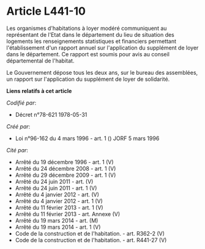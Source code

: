 # Article L441-10

Les organismes d'habitations à loyer modéré communiquent au représentant de l'Etat dans le département du lieu de situation
des logements les renseignements statistiques et financiers permettant l'établissement d'un rapport annuel sur l'application
du supplément de loyer dans le département. Ce rapport est soumis pour avis au conseil départemental de l'habitat.

Le Gouvernement dépose tous les deux ans, sur le bureau des assemblées, un rapport sur l'application du supplément de loyer
de solidarité.

**Liens relatifs à cet article**

_Codifié par_:

  - Décret n°78-621 1978-05-31

_Créé par_:

  - Loi n°96-162 du 4 mars 1996 - art. 1 () JORF 5 mars 1996

_Cité par_:

  - Arrêté du 19 décembre 1996 - art. 1 (V)
  - Arrêté du 24 décembre 2008 - art. 1 (V)
  - Arrêté du 29 décembre 2009 - art. 1 (V)
  - Arrêté du 24 juin 2011 - art. (V)
  - Arrêté du 24 juin 2011 - art. 1 (V)
  - Arrêté du 4 janvier 2012 - art. (V)
  - Arrêté du 4 janvier 2012 - art. 1 (V)
  - Arrêté du 11 février 2013 - art. 1 (V)
  - Arrêté du 11 février 2013 - art. Annexe (V)
  - Arrêté du 19 mars 2014 - art. (M)
  - Arrêté du 19 mars 2014 - art. 1 (V)
  - Code de la construction et de l'habitation. - art. R362-2 (V)
  - Code de la construction et de l'habitation. - art. R441-27 (V)
